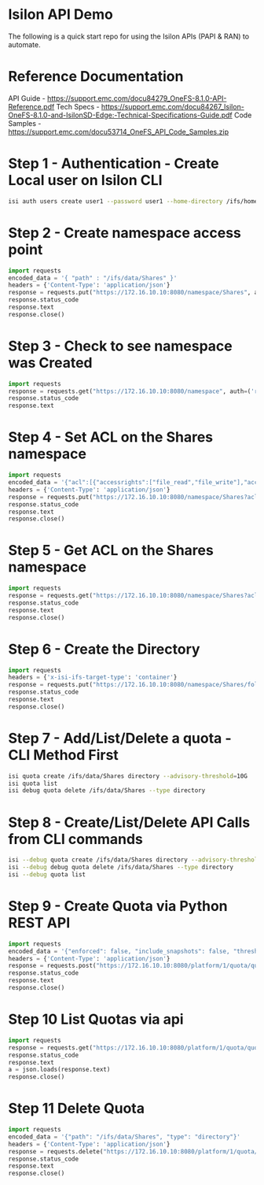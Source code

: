 # Isilon API Demo

The following is a quick start repo for using the Isilon APIs (PAPI & RAN) to automate.

# Reference Documentation
API Guide - https://support.emc.com/docu84279_OneFS-8.1.0-API-Reference.pdf
Tech Specs - https://support.emc.com/docu84267_Isilon-OneFS-8.1.0-and-IsilonSD-Edge:-Technical-Specifications-Guide.pdf
Code Samples - https://support.emc.com/docu53714_OneFS_API_Code_Samples.zip

# Step 1 - Authentication - Create Local user on Isilon CLI
```bash
isi auth users create user1 --password user1 --home-directory /ifs/home/user1 --password-expires no
```

# Step 2 - Create namespace access point
```python
import requests
encoded_data = '{ "path" : "/ifs/data/Shares" }'
headers = {'Content-Type': 'application/json'}
response = requests.put("https://172.16.10.10:8080/namespace/Shares", auth=('root', 'a'), data=encoded_data, headers=headers, verify=False)
response.status_code
response.text
response.close()
```

# Step 3 - Check to see namespace was Created
```python
import requests
response = requests.get("https://172.16.10.10:8080/namespace", auth=('root', 'a'), verify=False)
response.status_code
response.text
```

# Step 4 - Set ACL on the Shares namespace
```python
import requests
encoded_data = '{"acl":[{"accessrights":["file_read","file_write"],"accesstype":"allow","inherit_flags":[],"trustee":{"id":"UID:2000","name":"user1","type":"user"}}],"authoritative":"acl","group":{"id":"GID:0","name":"wheel","type":"group"},"mode":"0060","owner":{"id":"UID:0","name":"root","type":"user"}}'
headers = {'Content-Type': 'application/json'}
response = requests.put("https://172.16.10.10:8080/namespace/Shares?acl&nsaccess=true", auth=('root', 'a'), data=encoded_data, headers=headers, verify=False)
response.status_code
response.text
response.close()
```

# Step 5 - Get ACL on the Shares namespace
```python
import requests
response = requests.get("https://172.16.10.10:8080/namespace/Shares?acl&nsaccess=true", auth=('root', 'a'), verify=False)
response.status_code
response.text
response.close()
```

# Step 6 - Create the Directory
```python
import requests
headers = {'x-isi-ifs-target-type': 'container'}
response = requests.put("https://172.16.10.10:8080/namespace/Shares/folder1", auth=('user1', 'user1'), headers=headers, verify=False)
response.status_code
response.text
response.close()
```

# Step 7 - Add/List/Delete a quota - CLI Method First
```bash
isi quota create /ifs/data/Shares directory --advisory-threshold=10G
isi quota list
isi debug quota delete /ifs/data/Shares --type directory
```

# Step 8 - Create/List/Delete API Calls from CLI commands
```bash
isi --debug quota create /ifs/data/Shares directory --advisory-threshold=10G
isi --debug debug quota delete /ifs/data/Shares --type directory
isi --debug quota list
```
# Step 9 - Create Quota via Python REST API
```python
import requests
encoded_data = '{"enforced": false, "include_snapshots": false, "thresholds": {"advisory": 10737418240}, "thresholds_include_overhead": false, "path": "/ifs/data/Shares", "type": "directory"}'
headers = {'Content-Type': 'application/json'}
response = requests.post("https://172.16.10.10:8080/platform/1/quota/quotas", auth=('root', 'a'), data=encoded_data, headers=headers, verify=False)
response.status_code
response.text
response.close()
```

# Step 10 List Quotas via api
```python
import requests
response = requests.get("https://172.16.10.10:8080/platform/1/quota/quotas", auth=('root', 'a'), verify=False)
response.status_code
response.text
a = json.loads(response.text)
response.close()
```

# Step 11 Delete Quota
```python
import requests
encoded_data = '{"path": "/ifs/data/Shares", "type": "directory"}'
headers = {'Content-Type': 'application/json'}
response = requests.delete("https://172.16.10.10:8080/platform/1/quota/quotas", auth=('root', 'a'), data=encoded_data, headers=headers, verify=False)
response.status_code
response.text
response.close()
```
